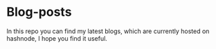 # Blog-posts

In this repo you can find my latest blogs, which are currently hosted on hashnode, 
 I hope you find it useful.
